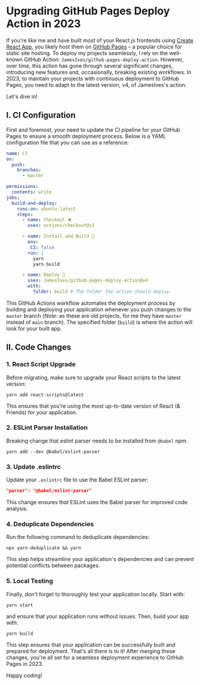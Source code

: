# Upgrading GitHub Pages Deploy Action in 2023

If you're like me and have built most of your React.js frontends using [Create React App](https://create-react-app.dev/), you likely host them on [GitHub Pages](https://github.com/marketplace/actions/deploy-to-github-pages) – a popular choice for static site hosting. To deploy my projects seamlessly, I rely on the well-known GitHub Action: `JamesIves/github-pages-deploy-action`. However, over time, this action has gone through several significant changes, introducing new features and, occasionally, breaking existing workflows. In 2023, to maintain your projects with continuous deployment to GitHub Pages, you need to adapt to the latest version, v4, of JamesIves's action. 

Let's dive in!

## I. CI Configuration

First and foremost, your need to update the CI pipeline for your GitHub Pages to ensure a smooth deployment process. Below is a YAML configuration file that you can use as a reference:

```yml
name: CI
on: 
  push:
    branches:
      - master

permissions:
  contents: write
jobs:
  build-and-deploy:
    runs-on: ubuntu-latest
    steps:
      - name: Checkout 🛎️
        uses: actions/checkout@v3

      - name: Install and Build 🔧 
        env:
         CI: false
        run: |
          yarn
          yarn build

      - name: Deploy 🚀
        uses: JamesIves/github-pages-deploy-action@v4
        with:
          folder: build # The folder the action should deploy.
```

This GitHub Actions workflow automates the deployment process by building and deploying your application whenever you push changes to the `master` branch (_Note:_ as these are old projects, for me they have `master` instead of `main` branch). The specified folder (`build`) is where the action will look for your built app.

## II. Code Changes

### 1. React Script Upgrade

Before migrating, make sure to upgrade your React scripts to the latest version:

```shell
yarn add react-scripts@latest
```

This ensures that you're using the most up-to-date version of React (& Friends) for your application.

### 2. ESLint Parser Installation

Breaking change that eslint parser needs to be installed from `@babel` npm.

```shell
yarn add --dev @babel/eslint-parser
```

### 3. Update .eslintrc

Update your `.eslintrc` file to use the Babel ESLint parser:

```json
"parser": "@babel/eslint-parser"
```

This change ensures that ESLint uses the Babel parser for improved code analysis.

### 4. Deduplicate Dependencies

Run the following command to deduplicate dependencies:

```shell
npx yarn-deduplicate && yarn
```

This step helps streamline your application's dependencies and can prevent potential conflicts between packages.

### 5. Local Testing

Finally, don't forget to thoroughly test your application locally. Start with:

```shell
yarn start
```

and ensure that your application runs without issues. Then, build your app with:

```shell
yarn build
```

This step ensures that your application can be successfully built and prepared for deployment.
That's all there is to it! After merging these changes, you're all set for a seamless deployment experience to GitHub Pages in 2023.

Happy coding!
